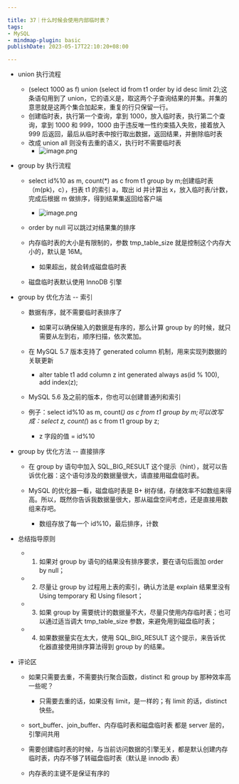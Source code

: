```yaml
---

title: 37｜什么时候会使用内部临时表？
tags:
- MySQL
- mindmap-plugin: basic
publishDate: 2023-05-17T22:10:20+08:00

---
```


- union 执行流程

  - (select 1000 as f) union (select id from t1 order by id desc limit 2);这条语句用到了 union，它的语义是，取这两个子查询结果的并集。并集的意思就是这两个集合加起来，重复的行只保留一行。
  - 创建临时表，执行第一个查询，拿到 1000，放入临时表，执行第二个查询，拿到 1000 和 999，1000 由于违反唯一性约束插入失败，接着放入 999 后返回，最后从临时表中按行取出数据，返回结果，并删除临时表
  - 改成 union all 则没有去重的语义，执行时不需要临时表
    - ![image.png](https://cdn.jsdelivr.net/gh/11ze/static/images/mysql45-37-1.png)


- group by 执行流程

  - select id%10 as m, count(*) as c from t1 group by m;创建临时表（m(pk)，c），扫表 t1 的索引 a，取出 id 并计算出 x，放入临时表/计数，完成后根据 m 做排序，得到结果集返回给客户端
    - ![image.png](https://cdn.jsdelivr.net/gh/11ze/static/images/mysql45-37-2.png)

  - order by null 可以跳过对结果集的排序
  - 内存临时表的大小是有限制的，参数 tmp_table_size 就是控制这个内存大小的，默认是 16M。

    - 如果超出，就会转成磁盘临时表

  - 磁盘临时表默认使用 InnoDB 引擎

- group by 优化方法 -- 索引

  - 数据有序，就不需要临时表排序了

    - 如果可以确保输入的数据是有序的，那么计算 group by 的时候，就只需要从左到右，顺序扫描，依次累加。

  - 在 MySQL 5.7 版本支持了 generated column 机制，用来实现列数据的关联更新

    - alter table t1 add column z int generated always as(id % 100), add index(z);

  - MySQL 5.6 及之前的版本，你也可以创建普通列和索引
  - 例子：select id%10 as m, count(*) as c from t1 group by m;可以改写成：select z, count(*) as c from t1 group by z;

    - z 字段的值 = id%10

- group by 优化方法 -- 直接排序

  - 在 group by 语句中加入 SQL_BIG_RESULT 这个提示（hint），就可以告诉优化器：这个语句涉及的数据量很大，请直接用磁盘临时表。
  - MySQL 的优化器一看，磁盘临时表是 B+ 树存储，存储效率不如数组来得高。所以，既然你告诉我数据量很大，那从磁盘空间考虑，还是直接用数组来存吧。

    - 数组存放了每一个 id%10，最后排序，计数

- 总结指导原则

  - 1. 如果对 group by 语句的结果没有排序要求，要在语句后面加 order by null；
  - 2. 尽量让 group by 过程用上表的索引，确认方法是 explain 结果里没有 Using temporary 和 Using filesort；
  - 3. 如果 group by 需要统计的数据量不大，尽量只使用内存临时表；也可以通过适当调大 tmp_table_size 参数，来避免用到磁盘临时表；
  - 4. 如果数据量实在太大，使用 SQL_BIG_RESULT 这个提示，来告诉优化器直接使用排序算法得到 group by 的结果。

- 评论区

  - 如果只需要去重，不需要执行聚合函数，distinct 和 group by 那种效率高一些呢？

    - 只需要去重的话，如果没有 limit，是一样的；有 limit 的话，distinct 快些。

  - sort_buffer、join_buffer、内存临时表和磁盘临时表 都是 server 层的，引擎间共用
  - 需要创建临时表的时候，与当前访问数据的引擎无关，都是默认创建内存临时表，内存不够了转磁盘临时表（默认是 innodb 表）
  - 内存表的主键不是保证有序的
